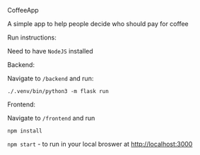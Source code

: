 CoffeeApp

A simple app to help people decide who should pay for coffee

Run instructions:

Need to have `NodeJS` installed

Backend:

Navigate to `/backend` and run:

`./.venv/bin/python3 -m flask run`

Frontend:

Navigate to `/frontend` and run

`npm install`

`npm start` - to run in your local broswer at  [http://localhost:3000](http://localhost:3000) 
